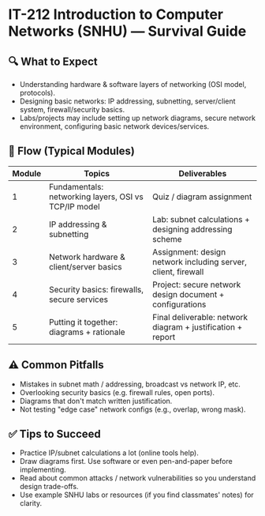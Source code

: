 # IT-212 Introduction to Computer Networks (SNHU) — Survival Guide

## 🔍 What to Expect

- Understanding hardware & software layers of networking (OSI model, protocols).  
- Designing basic networks: IP addressing, subnetting, server/client system, firewall/security basics.  
- Labs/projects may include setting up network diagrams, secure network environment, configuring basic network devices/services.  

## 📅 Flow (Typical Modules)

| Module | Topics | Deliverables |
|---|--------|---------------|
| 1 | Fundamentals: networking layers, OSI vs TCP/IP model | Quiz / diagram assignment |
| 2 | IP addressing & subnetting | Lab: subnet calculations + designing addressing scheme |
| 3 | Network hardware & client/server basics | Assignment: design network including server, client, firewall |
| 4 | Security basics: firewalls, secure services | Project: secure network design document + configurations |
| 5 | Putting it together: diagrams + rationale | Final deliverable: network diagram + justification + report |

## ⚠ Common Pitfalls

- Mistakes in subnet math / addressing, broadcast vs network IP, etc.  
- Overlooking security basics (e.g. firewall rules, open ports).  
- Diagrams that don't match written justification.  
- Not testing "edge case" network configs (e.g., overlap, wrong mask).  

## ✅ Tips to Succeed

- Practice IP/subnet calculations a lot (online tools help).  
- Draw diagrams first. Use software or even pen-and-paper before implementing.  
- Read about common attacks / network vulnerabilities so you understand design trade-offs.  
- Use example SNHU labs or resources (if you find classmates' notes) for clarity.
